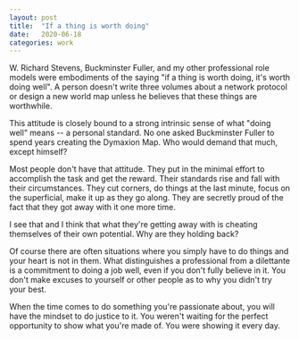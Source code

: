 ```yaml
---
layout: post
title:  "If a thing is worth doing"
date:   2020-06-18
categories: work
---
```


W. Richard Stevens, Buckminster Fuller, and my other professional role models were embodiments of the saying "if a thing is worth doing, it's worth doing well". A person doesn't write three volumes about a network protocol or design a new world map unless he believes that these things are worthwhile.

This attitude is closely bound to a strong intrinsic sense of what "doing well" means -- a personal standard. No one asked Buckminster Fuller to spend years creating the Dymaxion Map. Who would demand that much, except himself?

Most people don't have that attitude. They put in the minimal effort to accomplish the task and get the reward. Their standards rise and fall with their circumstances. They cut corners, do things at the last minute, focus on the superficial, make it up as they go along. They are secretly proud of the fact that they got away with it one more time.

I see that and I think that what they're getting away with is cheating themselves of their own potential. Why are they holding back?

Of course there are often situations where you simply have to do things and your heart is not in them. What distinguishes a professional from a dilettante is a commitment to doing a job well, even if you don't fully believe in it. You don't make excuses to yourself or other people as to why you didn't try your best.

When the time comes to do something you're passionate about, you will have the mindset to do justice to it. You weren't waiting for the perfect opportunity to show what you're made of. You were showing it every day.